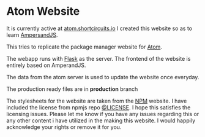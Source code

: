 Atom Website
============

It is currently active at [atom.shortcircuits.io](http://atom.shortcircuits.io)
I created this website so as to learn [AmpersandJS](https://ampersandjs.com/).

This tries to replicate the package manager website for [Atom](https://atom.io/packages).

The webapp runs with [Flask](http://flask.pocoo.org/) as the server. The frontend of the website is entirely based on AmperandJS.

The data from the atom server is used to update the website once everyday.

The production ready files are in **production** branch

The stylesheets for the website are taken from the [NPM](https://www.npmjs.com/) website. I have included the license from npmjs repo [@LICENSE](https://github.com/NikhilKalige/atom-website/blob/master/LICENSE). I hope this satisfies the licensing issues. Please let me know if you have any issues regarding this or any other content i have utilized in the making this website. I would happily acknowledge your rights or remove it for you.
